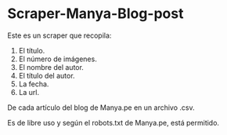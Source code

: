 # Scraper-Manya-Blog-post
Este es un scraper que recopila:
1. El título.
2. El número de imágenes.
3. El nombre del autor.
4. El título del autor.
5. La fecha.
6. La url.

<p>De cada artículo del blog de Manya.pe en un archivo .csv.</p>

Es de libre uso y según el robots.txt de Manya.pe, está permitido.

